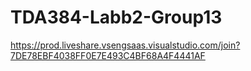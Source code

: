 # TDA384-Labb2-Group13
https://prod.liveshare.vsengsaas.visualstudio.com/join?7DE78EBF4038FF0E7E493C4BF68A4F4441AF
